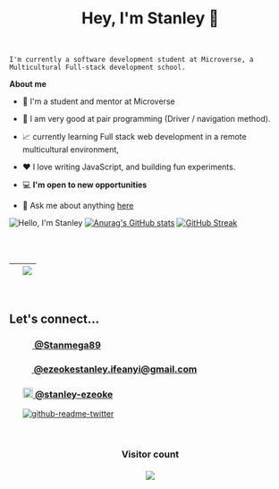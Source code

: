 <h1 align="center"> Hey, I'm Stanley 👋</h1>

<br />

    I'm currently a software development student at Microverse, a Multicultural Full-stack development school. 

**About me**

- 🤠  I'm a student and mentor at Microverse

- 💼 I am very good at pair programming (Driver / navigation method).

- 📈 currently learning Full stack web development in a remote multicultural environment, 

- ❤️ I love writing JavaScript, and building fun experiments.

- 💻 **I'm open to new opportunities**

- 💬 Ask me about anything [here](https://github.com/stanleeeeee/stanleeeeee/issues)



![Hello, I'm Stanley](https://user-images.githubusercontent.com/79658534/165603232-c6ba5f1b-4dc0-48be-8eb5-e360a5855d55.png)
[![Anurag's GitHub stats](https://github-readme-stats.vercel.app/api?username=Stanleeeeee&show_icons=true&title_color=ff1493&icon_color=9457eb&text_color=0CFFD2&bg_color=05061D&border_color=ff1493)](https://github.com/anuraghazra/github-readme-stats)        [![GitHub Streak](https://github-readme-streak-stats.herokuapp.com?user=Stanleeeeee&ring=ff1493&sideNums=ff1493&stroke=0CFFD2&border=ff1493&background=05061d&sideLabels=0cffd2&dates=9457eb&fire=9457eb&currStreakLabel=0cffd2&currStreakNum=0cffd2&date_format=M%20j%5B%2C%20Y%5D)](https://git.io/streak-stats)

<br>
<br>

| </a> | <a href="https://github.com/stanleeeeee/github-readme-stats"><img align="center" src="https://github-readme-stats.vercel.app/api/top-langs/?username=stanleeeeee&layout=compact&theme=buefy&hide_border=true" /></a> |
| ------------- | ------------- |

<br />

<h2>Let's connect...</h2>
<ul>
<h3><a href="https://twitter.com/Stanmega89" target="_blank"><img src="https://user-images.githubusercontent.com/79658534/150798648-38f1ed89-848c-4e24-9395-c748b2adeff7.png" width="17px">&nbsp@Stanmega89</a></h3> 
<h3><a href="mailto:ezeokestanley.ifeanyi@gmail.com"><img src="https://user-images.githubusercontent.com/79658534/155697385-9f83bc34-bd2a-4338-9394-c83ee8be9896.png" width="16px">&nbsp@ezeokestanley.ifeanyi@gmail.com</a></h3>
<h3><a href="https://www.linkedin.com/in/stanley-ezeoke-898b7b115/"><img src="https://user-images.githubusercontent.com/79658534/155697061-56d45708-ad01-4ffc-9697-570007606fd3.png" width="18px">&nbsp@stanley-ezeoke</a></h3>
  
[![github-readme-twitter](https://github-readme-twitter.gazf.vercel.app/api?id=Stanmega89)](https://github.com/gazf/github-readme-twitter)
</ul>
<br>
<h3 align="center"> 
  Visitor count<br><br>
  <img src="https://profile-counter.glitch.me/stanleeeeee/count.svg" />
</h3>
